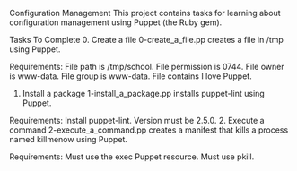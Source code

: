 Configuration Management
This project contains tasks for learning about configuration management using Puppet (the Ruby gem).

Tasks To Complete
 0. Create a file
0-create_a_file.pp creates a file in /tmp using Puppet.

Requirements:
File path is /tmp/school.
File permission is 0744.
File owner is www-data.
File group is www-data.
File contains I love Puppet.
 1. Install a package
1-install_a_package.pp installs puppet-lint using Puppet.

Requirements:
Install puppet-lint.
Version must be 2.5.0.
 2. Execute a command
2-execute_a_command.pp creates a manifest that kills a process named killmenow using Puppet.

Requirements:
Must use the exec Puppet resource.
Must use pkill.
